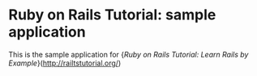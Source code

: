 # Ruby on Rails Tutorial: sample application

This is the sample application for {*Ruby on Rails Tutorial: Learn Rails by Example*}(http://railtstutorial.org/)